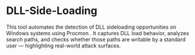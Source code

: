 # DLL-Side-Loading
This tool automates the detection of DLL sideloading opportunities on Windows systems using Procmon . It captures DLL load behavior, analyzes search paths, and checks whether those paths are writable by a standard user — highlighting real-world attack surfaces.
